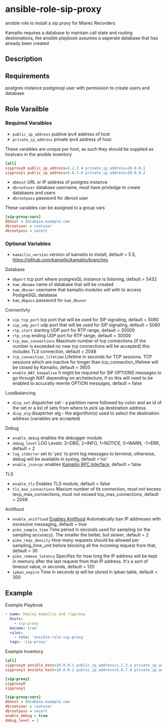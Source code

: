 # ansible-role-sip-proxy
ansible role to install a sip proxy for Miarec Recorders

Kamailio requires a database to maintain call state and routing destionations, the ansible playbook assumes a seperate database that has already been created

## Description

## Requirements

postgres instance
postgresql user with permission to create users and database


## Role Varailble

### Required Varaibles

- `public_ip_address` publive ipv4 address of host
- `private_ip_address` private ipv4 address of host

These varaibles are unique per host, as such they should be supplied as hostvars in the ansible inventory
```ini
[all]
sipproxy0 public_ip_address=1.2.3.4 private_ip_address=10.0.0.1
sipproxy1 public_ip_address=5.6.7.8 private_ip_address=10.0.0.2
```

- `dbhost` URL or IP address of postgres instance
- `dbrootuser` database username, must have privledge to create databases and users
- `dbrootpass` password for dbroot user

These varaibles can be assigned to a group vars
```ini
[sip-proxy:vars]
dbhost = database.example.com
dbrootuser = rootuser
dbrootpass = secert
```
### Optional Variables

- `kamailio_version` version of kamailio to install, default = 5.5, https://github.com/kamailio/kamailio/branches

Database
- `dbport` tcp port where postgresQL instance is listening, default = 5432
- `kam_dbname` name of database that will be created
- `kam_dbuser` username that kamailio modules will with to access PostgreSQL database
- `kam_dbpass` password for `kam_dbuser`

Connectivty
- `sip_tcp_port` tcp port that will be used for SIP signaling, default = 5080
- `sip_udp_port` udp port that will be used for SIP signaling, default = 5080
- `rtp_start` starting UDP port for RTP range, default = 20000
- `rtp_stop` ending UDP port for RTP range, default = 30000
- `tcp_max_connections` Maximum number of tcp connections (if the number is exceeded no new tcp connections will be accepted) this includes TLS connection, default = 2048
- `tcp_connection_lifetime` Lifetime in seconds for TCP sessions. TCP sessions which are inactive for longer than tcp_connection_lifetime will be closed by Kamailio, default = 3605
- `enable_NAT_keepalive` It might be required for SIP OPTIONS messages to go through NAT depending on archetecture, if so this will need to be enabled to accuratly rewrite OPTION messages, default = false

Loadbalancing
- `disp_set` dispatcher set - a partition name followed by colon and an id of the set or a list of sets from where to pick up destination address
- `disp_alg` disaptcher alg - the algorithm(s) used to select the destination address (variables are accepted)

Debug
- `enable_debug` enables the debugger module
- `debug_level` LOG Levels: 3=DBG, 2=INFO, 1=NOTICE, 0=WARN, -1=ERR, default = 2
- `log_stderror` set to 'yes' to print log messages to terminal, otherwise, debug will be available in syslog, default ='no'
- `enable_jsonrpc` enables [Kamailio RPC Interface](https://www.kamailio.org/w/2020/11/kamailio-jsonrpc-client-with-http-rest-interface/), default = false

TLS
- `enable_tls` Enables TLS module, default = false
- `tls_max_connections` Maxium number of tls connection, must not excees tecp_max_connections, must not exceed tcp_max_connections, default = 2048

Antiflood
- `enable_anitflood` [Enables Anitflood](https://www.kamailio.org/docs/modules/devel/modules/pike.html) Automatically ban IP addresses with excessive messaging, default = true
- `pike_sample_time` Time period in seconds used for sampling (or the sampling accuracy). The smaller the better, but slower, default = 2
- `pike_reqs_density` How many requests should be allowed per sampling_time_unit before blocking all the incoming request from that, default = 30
- `pike_remove_latency` Specifies for how long the IP address will be kept in memory after the last request from that IP address. It's a sort of timeout value, in seconds, default = 120
- `ipban_expire` Time in seconds ip will be stored in ipban table, default = 300


## Example

Example Playbook
```yaml
- name: Deploy Kamailio and rtpproxy
  hosts:
    - sip-proxy
  become: true
  roles:
    - role: 'ansible-role-sip-proxy'
  tags: 'sip-proxy'
```

Example Inventory
```ini
[all]
sipproxy0 ansible_host=10.0.0.1 public_ip_address=1.2.3.4 private_ip_address=10.0.0.1
sipproxy1 ansible_host=10.0.0.2 public_ip_address=5.6.7.8 private_ip_address=10.0.0.2

[sip-proxy]
sipproxy0
sipproxy1

[sip-proxy:vars]
dbhost = database.example.com
dbrootuser = rootuser
dbrootpass = secert
enable_debug = true
debug_level = 3
```